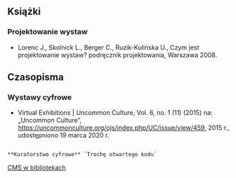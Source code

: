 ## Książki

### Projektowanie wystaw

- Lorenc J., Skolnick L., Berger C., Ruzik-Kulińska U., Czym jest projektowanie wystaw? podręcznik projektowania, Warszawa 2008.

## Czasopisma

### Wystawy cyfrowe

- Virtual Exhibitions | Uncommon Culture, Vol. 6, no. 1 (11) (2015) na: „Uncommon Culture”, https://uncommonculture.org/ojs/index.php/UC/issue/view/459, 2015 r., udostępniono 19 marca 2020 r.



```promocja 

**Kuratorstwo cyfrowe** `Trochę otwartego kodu`

```

[CMS w bibliotekach](https://www.cmswbibliotekach.umk.pl/)
